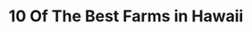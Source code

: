 ---
layout: ampstory
title: 10 Of The Best Farms in Hawaii
cover:
   title: 10 Of The Best Farms in Hawaii
   subtitle: Open Directory Project
   background: ../assets/images/farms/cover.jpg

pages: 
 - layout: thirds
   top: <h1>#1 Greenwell Farms</h1>
   bottom: "<p>Did the free farm tour with Olivia and she did a fantastic job! .</p>"
   background: ../assets/images/farms/A.jpg
   backgroundblur: true   
 - layout: thirds
   top: <h1>#2 Lavaloha</h1>
   bottom: "<p>Visiting Lavaloha was an absolute gem for us today!.</p>"
   background: ../assets/images/farms/B.jpg
   backgroundblur: true  
 - layout: thirds
   top: <h1>#3 Kahuku Farms</h1>
   bottom: "<p>One of my favourite places to eat in all of Hawaii.</p>"
   background: ../assets/images/farms/C.jpg
   backgroundblur: true
 - layout: thirds
   top: <h1>#4 Waimanalo Country Farms</h1>
   bottom: "<p>I loved this place!.</p>"
   background: ../assets/images/farms/D.jpg
   backgroundblur: true  
 - layout: thirds
   top: <h1>#5 Bay View Farm</h1>
   bottom: "<p>They have very good coffee here.</p>"
   background: ../assets/images/farms/E.jpg
   backgroundblur: true  
 - layout: thirds
   top: <h1>#6 Kahumana Food Hub & Organic Farms</h1>
   bottom: "<p>1670 HI-30 #5, Wailuku, HI 96793, United States|4.7(93).</p>"
   background: ../assets/images/farms/F.jpg
   backgroundblur: true  
 - layout: thirds
   top: <h1>#7 Kumu Farms Country Market</h1>
   bottom: "<p>1670 HI-30 #5, Wailuku, HI 96793, United States|4.7(93).</p>"
   background: ../assets/images/farms/G.jpg
   backgroundblur: true 
 - layout: thirds
   top: <h1>#8 Hāmākua Chocolate Farm</h1>
   bottom: "<p>27-2313 Hawaiʻi Belt Rd, Papaikou, HI 96781, United States|4.9(73).</p>"
   background: ../assets/images/farms/H.jpg
   backgroundblur: true 
 - layout: thirds
   top: <h1>#9 Aloun Farms</h1>
   bottom: "<p>91-1440 Farrington Hwy, Kapolei, HI 96707, United States|4.2(68).</p>"
   background: ../assets/images/farms/I.jpg
   backgroundblur: true 
 - layout: thirds
   top: <h1>#10 O.K. Farms Hawai’i</h1>
   bottom: "<p>47-4667 Honokaa-Waipio Rd, Honokaa, HI 96727, United States|4.4(36).</p>"
   background: ../assets/images/farms/J.jpg
   backgroundblur: true   
 - layout: thirds
   middle: Continue reading...
   cta:
      link: https://www.knot35.com/toplist/10-of-the-best-farms-in-hawaii/
      text: 10 Of The Best Farms in Hawaii
      
---